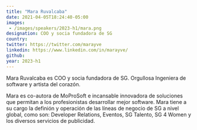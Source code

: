 ```yaml
---
title: "Mara Ruvalcaba"
date: 2021-04-05T18:24:40-05:00
images: 
 - /images/speakers/2023-h1/mara.png
designation: COO y socia fundadora de SG 
country: 
twitter: https://twitter.com/marayve
linkedin: https://www.linkedin.com/in/marayve/
github: 
year: 2023-h1
---
```


Mara Ruvalcaba es COO y socia fundadora de SG. Orgullosa Ingeniera de software y artista del corazón.

Mara es co-autora de MoProSoft e incansable innovadora de soluciones que permitan a los profesionistas desarrollar mejor software.  Mara tiene a su cargo la definión y operación de las líneas de negocio de SG a nivel global, como son: Developer Relations, Eventos, SG Talento, SG 4 Women y los diversos servicios de publicidad.

